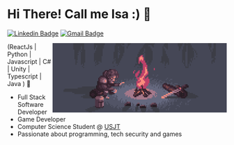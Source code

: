 <h1>Hi There! Call me Isa :) 👋</h1>

[![Linkedin Badge](https://img.shields.io/badge/-LinkedIn-6633cc?style=flat-square&logo=Linkedin&logoColor=white&link=https://www.linkedin.com/in/isabelly-pignatari/)](https://www.linkedin.com/in/isabelly-pignatari/)
[![Gmail Badge](https://img.shields.io/badge/-isabellypignatari7@gmail.com-6633cc?style=flat-square&logo=Gmail&logoColor=white&link=mailto:isabellypignatari7@gmail.com)](mailto:isabellypignatari7@gmail.com)

<img align="right" alt="bonfire" src="./bonfire.gif"  width="400px"/>

(ReactJs | Python | Javascript | C# | Unity | Typescript | Java ) 🚀

-  Full Stack Software Developer
-  Game Developer
-  Computer Science Student @ [USJT](https://www.usjt.br/)
-  Passionate about programming, tech security and games
